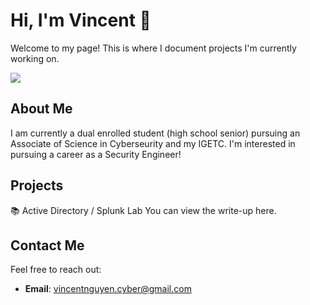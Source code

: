 # Hi, I'm Vincent 👋

Welcome to my page! This is where I document projects I'm currently working on.


<a href="https://www.linkedin.com/in/vincent-nguyen-97961924b/"><img src="https://img.shields.io/badge/-LinkedIn-0072b1?&style=for-the-badge&logo=linkedin&logoColor=white" /></a>

## About Me

I am currently a dual enrolled student (high school senior) pursuing an Associate of Science in Cyberseurity and my IGETC. I'm interested in pursuing a career as a Security Engineer!

## Projects

📚 Active Directory / Splunk Lab
You can view the write-up here.

## Contact Me

Feel free to reach out:

- **Email**: [vincentnguyen.cyber@gmail.com](mailto:vincentnguyen.cyber@gmail.com)
